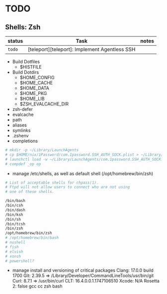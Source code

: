 # TODO

## Shells: Zsh

| status | Task                                          | notes |
| ------ | --------------------------------------------- | ----- |
| `todo` | [teleport][teleport]: Implement Agentless SSH |       |

- Build Dotfiles
  - $HISTFILE
- Build Dotdirs
  - $HOME_CONFIG
  - $HOME_CACHE
  - $HOME_DATA
  - $HOME_PKG
  - $HOME_LIB
  - $ZSH_EVALCACHE_DIR
- zsh-defer
- evalcache
- path
- aliases
- symlinks
- .zshenv
- completions

```zsh
# mkdir -p ~/Library/LaunchAgents
# cp $HOME/nix/1Password/com.1password.SSH_AUTH_SOCK.plist > ~/Library/LaunchAgents/com.1password.SSH_AUTH_SOCK.plist
# launchctl load -w ~/Library/LaunchAgents/com.1password.SSH_AUTH_SOCK.plis
# compdef _op op
```

- manage /etc/shells, as well as default shell (/opt/homebrew/bin/zsh)

```bash
# List of acceptable shells for chpass(1).
# Ftpd will not allow users to connect who are not using
# one of these shells.

/bin/bash
/bin/csh
/bin/dash
/bin/ksh
/bin/sh
/bin/tcsh
/bin/zsh
/opt/homebrew/bin/zsh
# /opt/homebrew/bin/bash
# nushell
# fish
# elvish
# xonsh
# powershell?
```

- manage install and versioning of critical packages
  Clang: 17.0.0 build 1700
  Git: 2.39.5 => /Library/Developer/CommandLineTools/usr/bin/git
  Curl: 8.7.1 => /usr/bin/curl
  CLT: 16.4.0.0.1.1747106510
  Xcode: N/A
  Rosetta 2: false
  gcc
  cc
  zsh
  bash
